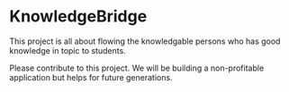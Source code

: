 # KnowledgeBridge

This project is all about flowing the knowledgable persons who has good knowledge in topic to students.

Please contribute to this project. We will be building a non-profitable application but helps for future generations.
